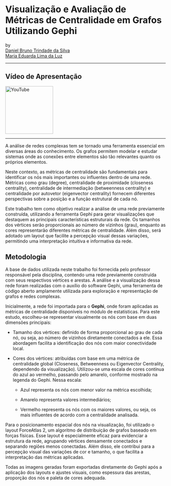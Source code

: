 # Visualização e Avaliação de Métricas de Centralidade em Grafos Utilizando Gephi



by <br/>
[Daniel Bruno Trindade da Silva](https://github.com/daniel-trindade) <br/>
[Maria Eduarda Lima da Luz](https://github.com/marialluz) <br/>

***

## Vídeo de Apresentação

<a href="https://youtu.be/6qA9rjIAEvk" target="_blank">
  <img src="https://upload.wikimedia.org/wikipedia/commons/b/b8/YouTube_Logo_2017.svg" alt="YouTube" width="150"/>
</a>

***

A análise de redes complexas tem se tornado uma ferramenta essencial em diversas áreas do conhecimento. Os grafos permitem modelar e estudar sistemas onde as conexões entre elementos são tão relevantes quanto os próprios elementos.

Neste contexto, as métricas de centralidade são fundamentais para identificar os nós mais importantes ou influentes dentro de uma rede. Métricas como grau (degree), centralidade de proximidade (closeness centrality), centralidade de intermediação (betweenness centrality) e centralidade por autovetor (eigenvector centrality) fornecem diferentes perspectivas sobre a posição e a função estrutural de cada nó.

Este trabalho tem como objetivo realizar a análise de uma rede previamente construída, utilizando a ferramenta Gephi para gerar visualizações que destaquem as principais características estruturais da rede. Os tamanhos dos vértices serão proporcionais ao número de vizinhos (grau), enquanto as cores representarão diferentes métricas de centralidade. Além disso, será adotado um layout que facilite a percepção visual dessas variações, permitindo uma interpretação intuitiva e informativa da rede.

## Metodologia

A base de dados utilizada neste trabalho foi fornecida pelo professor responsável pela disciplina, contendo uma rede previamente construída com seus respectivos vértices e arestas. A análise e a visualização dessa rede foram realizadas com o auxílio do software Gephi, uma ferramenta de código aberto amplamente utilizada para exploração e representação de grafos e redes complexas.

Inicialmente, a rede foi importada para o **Gephi**, onde foram aplicadas as métricas de centralidade disponíveis no módulo de estatísticas. Para este estudo, escolheu-se representar visualmente os nós com base em duas dimensões principais:

- Tamanho dos vértices: definido de forma proporcional ao grau de cada nó, ou seja, ao número de vizinhos diretamente conectados a ele. Essa abordagem facilita a identificação dos nós com maior conectividade local.

- Cores dos vértices: atribuídas com base em uma métrica de centralidade global (Closeness, Betweenness ou Eigenvector Centrality, dependendo da visualização). Utilizou-se uma escala de cores contínua do azul ao vermelho, passando pelo amarelo, conforme mostrado na legenda do Gephi. Nessa escala:

    -  Azul representa os nós com menor valor na métrica escolhida;

    - Amarelo representa valores intermediários;

    - Vermelho representa os nós com os maiores valores, ou seja, os mais influentes de acordo com a centralidade analisada.

Para o posicionamento espacial dos nós na visualização, foi utilizado o layout ForceAtlas 2, um algoritmo de distribuição de grafos baseado em forças físicas. Esse layout é especialmente eficaz para evidenciar a estrutura da rede, agrupando vértices densamente conectados e separando regiões menos conectadas. Além disso, ele contribui para a percepção visual das variações de cor e tamanho, o que facilita a interpretação das métricas aplicadas.

Todas as imagens geradas foram exportadas diretamente do Gephi após a aplicação dos layouts e ajustes visuais, como espessura das arestas, proporção dos nós e paleta de cores adequada.

